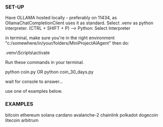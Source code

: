 ### SET-UP ###
Have OLLAMA hosted locally - preferably on 11434, as OllamaChatCompletionClient uses it as standard.
Select .venv as python interpreter. (CTRL + SHIFT + P) --> Python: Select Interpreter

in terminal, make sure you're in the right environment "c:/somewhere/in/your/folders/MiniProjectAIAgent" then do:

.venv\Scripts\activate

Run these commands in your terminal.

python coin.py       OR        python coin_30_days.py

wait for console to answer... 

use one of examples below.


### EXAMPLES ###
bitcoin
ethereum
solana
cardano
avalanche-2
chainlink
polkadot
dogecoin
litecoin
arbitrum
